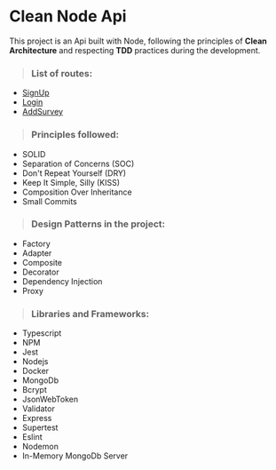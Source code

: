 # Clean Node Api

This project is an Api built with Node, following the principles of **Clean Architecture** and respecting **TDD** practices during the development.

> ### List of routes:
 - [SignUp](./docs/signup.md)
 - [Login](./docs/login.md)
 - [AddSurvey](./docs/add-survey.md)

> ### Principles followed:
- SOLID 
- Separation of Concerns (SOC)
- Don't Repeat Yourself (DRY)
- Keep It Simple, Silly (KISS)
- Composition Over Inheritance 
- Small Commits


>### Design Patterns in the project:
- Factory 
- Adapter 
- Composite 
- Decorator 
- Dependency Injection
- Proxy


>### Libraries and Frameworks:
- Typescript
- NPM
- Jest
- Nodejs
- Docker
- MongoDb
- Bcrypt
- JsonWebToken 
- Validator 
- Express 
- Supertest 
- Eslint 
- Nodemon 
- In-Memory MongoDb Server
